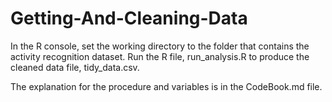 # Getting-And-Cleaning-Data

In the R console, set the working directory to the folder that contains the activity recognition dataset. Run the R file, run_analysis.R to produce the cleaned data file, tidy_data.csv.

The explanation for the procedure and variables is in the CodeBook.md file.

